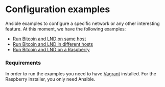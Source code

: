# Configuration examples

Ansible examples to configure a specific network or any other interesting feature. At this moment, we have the
following examples:

* [Run Bitcoin and LND on same host](simple)
* [Run Bitcoin and LND in different hosts](remote)
* [Run Bitcoin and LND on a Raspberry](raspberry)

### Requirements

In order to run the examples you need to have [Vagrant](https://www.vagrantup.com/) installed. For the
Raspberry installer, you only need Ansible.
